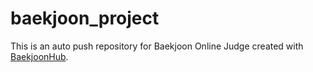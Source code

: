 # baekjoon_project
This is an auto push repository for Baekjoon Online Judge created with [BaekjoonHub](https://github.com/BaekjoonHub/BaekjoonHub).

